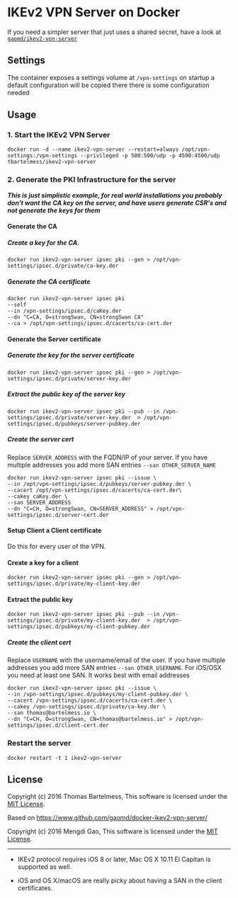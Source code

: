 # IKEv2 VPN Server on Docker

If you need a simpler server that just uses a shared secret, have a look at [`gaomd/ikev2-vpn-server`](https://registry.hub.docker.com/u/gaomd/ikev2-vpn-server/)

## Settings

The container exposes a settings volume at `/vpn-settings` on startup a default configuration will be copied there
there is some configuration needed 

## Usage

### 1. Start the IKEv2 VPN Server

`docker run -d --name ikev2-vpn-server --restart=always /opt/vpn-settings:/vpn-settings --privileged -p 500:500/udp -p 4500:4500/udp tbartelmess/ikev2-vpn-server`

### 2. Generate the PKI Infrastructure for the server

***This is just simplistic example, for real world installations you probably don't want the CA key on the server,
and have users generate CSR's and not generate the keys for them***

#### Generate the CA
##### Create a key for the CA.

`docker run ikev2-vpn-server ipsec pki --gen > /opt/vpn-settings/ipsec.d/private/ca-key.der`

##### Generate the CA certificate

```
docker run ikev2-vpn-server ipsec pki 
--self
--in /vpn-settings/ipsec.d/caKey.der
--dn "C=CA, O=strongSwan, CN=strongSwan CA"
--ca > /opt/vpn-settings/ipsec.d/cacerts/ca-cert.der
```
#### Generate the Server certificate 

##### Generate the key for the server certificate

`docker run ikev2-vpn-server ipsec pki --gen > /opt/vpn-settings/ipsec.d/private/server-key.der`

##### Extract the public key of the server key


`docker run ikev2-vpn-server ipsec pki --pub --in /vpn-settings/ipsec.d/private/server-key.der  > /opt/vpn-settings/ipsec.d/pubkeys/server-pubkey.der`

##### Create the server cert

Replace `SERVER_ADDRESS` with the FQDN/IP of your server. If you have multiple addresses you add more SAN entries `--san OTHER_SERVER_NAME`

```
docker run ikev2-vpn-server ipsec pki --issue \
--in /opt/vpn-settings/ipsec.d/pubkeys/server-pubkey.der \
--cacert /opt/vpn-settings/ipsec.d/cacerts/ca-cert.der\
--cakey caKey.der \
--san SERVER_ADDRESS
--dn "C=CH, O=strongSwan, CN=SERVER_ADDRESS" > /opt/vpn-settings/ipsec.d/server-cert.der
```

#### Setup Client a Client certificate

Do this for every user of the VPN.

#### Create a key for a client

`docker run ikev2-vpn-server ipsec pki --gen > /opt/vpn-settings/ipsec.d/private/my-client-key.der`

#### Extract the public key

`docker run ikev2-vpn-server ipsec pki --pub --in /vpn-settings/ipsec.d/private/my-client-key.der  > /opt/vpn-settings/ipsec.d/pubkeys/my-client-pubkey.der`

##### Create the client cert

Replace `USERNAME` with the username/email of the user. If you have multiple addresses you add more SAN entries `--san OTHER_USERNAME`. For iOS/OSX you need at least one SAN. It works best with email addresses

```
docker run ikev2-vpn-server ipsec pki --issue \
--in /vpn-settings/ipsec.d/pubkeys/my-client-pubkey.der \
--cacert /vpn-settings/ipsec.d/cacerts/ca-cert.der \
--cakey /vpn-settings/ipsec.d/private/ca-key.der \
--san thomas@bartelmess.io \
--dn "C=CH, O=strongSwan, CN=thomas@bartelmess.io" > /opt/vpn-settings/ipsec.d/client-cert.der
```

### Restart the server

`docker restart -t 1 ikev2-vpn-server`

## License

Copyright (c) 2016 Thomas Bartelmess, This software is licensed under the [MIT License](LICENSE).

Based on https://www.github.com/gaomd/docker-ikev2-vpn-server/

Copyright (c) 2016 Mengdi Gao, This software is licensed under the [MIT License](LICENSE).

---

* IKEv2 protocol requires iOS 8 or later, Mac OS X 10.11 El Capitan is supported as well.

* iOS and OS X/macOS are really picky about having a SAN in the client certificates.